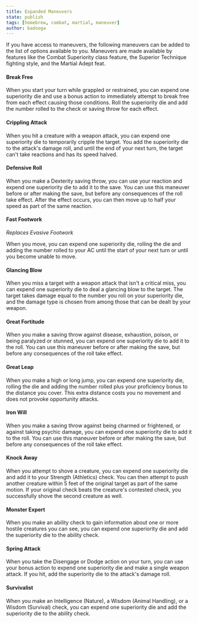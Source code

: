 ```yaml
---
title: Expanded Maneuvers
state: publish
tags: [homebrew, combat, martial, maneuver]
author: badooga
---
```

If you have access to maneuvers, the following maneuvers can be added to the list of options available to you. Maneuvers are made available by features like the Combat Superiority class feature, the Superior Technique fighting style, and the Martial Adept feat.

#### Break Free
When you start your turn while grappled or restrained, you can expend one superiority die and use a bonus action to immediately attempt to break free from each effect causing those conditions. Roll the superiority die and add the number rolled to the check or saving throw for each effect.

#### Crippling Attack
When you hit a creature with a weapon attack, you can expend one superiority die to temporarily cripple the target. You add the superiority die to the attack's damage roll, and until the end of your next turn, the target can't take reactions and has its speed halved.

#### Defensive Roll
When you make a Dexterity saving throw, you can use your reaction and expend one superiority die to add it to the save. You can use this maneuver before or after making the save, but before any consequences of the roll take effect. After the effect occurs, you can then move up to half your speed as part of the same reaction.

#### Fast Footwork
*Replaces Evasive Footwork*

When you move, you can expend one superiority die, rolling the die and adding the number rolled to your AC until the start of your next turn or until you become unable to move.

#### Glancing Blow
When you miss a target with a weapon attack that isn't a critical miss, you can expend one superiority die to deal a glancing blow to the target. The target takes damage equal to the number you roll on your superiority die, and the damage type is chosen from among those that can be dealt by your weapon.

#### Great Fortitude
When you make a saving throw against disease, exhaustion, poison, or being paralyzed or stunned, you can expend one superiority die to add it to the roll. You can use this maneuver before or after making the save, but before any consequences of the roll take effect.

#### Great Leap
When you make a high or long jump, you can expend one superiority die, rolling the die and adding the number rolled plus your proficiency bonus to the distance you cover. This extra distance costs you no movement and does not provoke opportunity attacks.

#### Iron Will
When you make a saving throw against being charmed or frightened, or against taking psychic damage, you can expend one superiority die to add it to the roll. You can use this maneuver before or after making the save, but before any consequences of the roll take effect.

#### Knock Away
When you attempt to shove a creature, you can expend one superiority die and add it to your Strength (Athletics) check. You can then attempt to push another creature within 5 feet of the original target as part of the same motion. If your original check beats the creature's contested check, you successfully shove the second creature as well.

#### Monster Expert
When you make an ability check to gain information about one or more hostile creatures you can see, you can expend one superiority die and add the superiority die to the ability check.

#### Spring Attack
When you take the Disengage or Dodge action on your turn, you can use your bonus action to expend one superiority die and make a single weapon attack. If you hit, add the superiority die to the attack's damage roll.

#### Survivalist
When you make an Intelligence (Nature), a Wisdom (Animal Handling), or a Wisdom (Survival) check, you can expend one superiority die and add the superiority die to the ability check.
